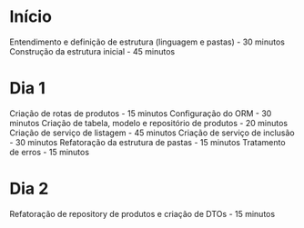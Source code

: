 # Início
Entendimento e definição de estrutura (linguagem e pastas) - 30 minutos
Construção da estrutura inicial - 45 minutos

# Dia 1
Criação de rotas de produtos - 15 minutos
Configuração do ORM - 30 minutos
Criação de tabela, modelo e repositório de produtos - 20 minutos
Criação de serviço de listagem - 45 minutos
Criação de serviço de inclusão - 30 minutos
Refatoração da estrutura de pastas - 15 minutos
Tratamento de erros - 15 minutos

# Dia 2
Refatoração de repository de produtos e criação de DTOs - 15 minutos
